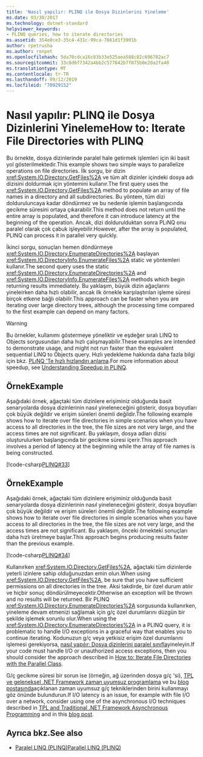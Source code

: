 ```yaml
---
title: 'Nasıl yapılır: PLINQ ile Dosya Dizinlerini Yineleme'
ms.date: 03/30/2017
ms.technology: dotnet-standard
helpviewer_keywords:
- PLINQ queries, how to iterate directories
ms.assetid: 354e8ce3-35c4-431c-99ca-7661d1f3901b
author: rpetrusha
ms.author: ronpet
ms.openlocfilehash: 5da70cdca16c83b33e525aea588c02c696702ac7
ms.sourcegitcommit: 33c8d6f7342a4bb2c577842b7f075b0e20a2fa40
ms.translationtype: MT
ms.contentlocale: tr-TR
ms.lasthandoff: 09/12/2019
ms.locfileid: "70929152"
---
```

# <a name="how-to-iterate-file-directories-with-plinq"></a><span data-ttu-id="d30c8-102">Nasıl yapılır: PLINQ ile Dosya Dizinlerini Yineleme</span><span class="sxs-lookup"><span data-stu-id="d30c8-102">How to: Iterate File Directories with PLINQ</span></span>
<span data-ttu-id="d30c8-103">Bu örnekte, dosya dizinlerinde paralel hale getirmek işlemleri için iki basit yol gösterilmektedir.</span><span class="sxs-lookup"><span data-stu-id="d30c8-103">This example shows two simple ways to parallelize operations on file directories.</span></span> <span data-ttu-id="d30c8-104">İlk sorgu, bir dizin <xref:System.IO.Directory.GetFiles%2A> ve tüm alt dizinler içindeki dosya adı dizisini doldurmak için yöntemini kullanır.</span><span class="sxs-lookup"><span data-stu-id="d30c8-104">The first query uses the <xref:System.IO.Directory.GetFiles%2A> method to populate an array of file names in a directory and all subdirectories.</span></span> <span data-ttu-id="d30c8-105">Bu yöntem, tüm dizi dolduruluncaya kadar döndürmez ve bu nedenle işlemin başlangıcında gecikme süresini ortaya çıkarabilir.</span><span class="sxs-lookup"><span data-stu-id="d30c8-105">This method does not return until the entire array is populated, and therefore it can introduce latency at the beginning of the operation.</span></span> <span data-ttu-id="d30c8-106">Ancak, dizi doldurulduktan sonra PLıNQ onu paralel olarak çok çabuk işleyebilir.</span><span class="sxs-lookup"><span data-stu-id="d30c8-106">However, after the array is populated, PLINQ can process it in parallel very quickly.</span></span>  
  
 <span data-ttu-id="d30c8-107">İkinci sorgu, sonuçları hemen döndürmeye <xref:System.IO.Directory.EnumerateDirectories%2A> başlayan <xref:System.IO.DirectoryInfo.EnumerateFiles%2A> static ve yöntemleri kullanır.</span><span class="sxs-lookup"><span data-stu-id="d30c8-107">The second query uses the static <xref:System.IO.Directory.EnumerateDirectories%2A> and <xref:System.IO.DirectoryInfo.EnumerateFiles%2A> methods which begin returning results immediately.</span></span> <span data-ttu-id="d30c8-108">Bu yaklaşım, büyük dizin ağaçlarını yineleirken daha hızlı olabilir, ancak ilk örnekle karşılaştırılan işleme süresi birçok etkene bağlı olabilir.</span><span class="sxs-lookup"><span data-stu-id="d30c8-108">This approach can be faster when you are iterating over large directory trees, although the processing time compared to the first example can depend on many factors.</span></span>  
  
> [!WARNING]
> <span data-ttu-id="d30c8-109">Bu örnekler, kullanımı göstermeye yöneliktir ve eşdeğer sıralı LINQ to Objects sorgusundan daha hızlı çalışmayabilir.</span><span class="sxs-lookup"><span data-stu-id="d30c8-109">These examples are intended to demonstrate usage, and might not run faster than the equivalent sequential LINQ to Objects query.</span></span> <span data-ttu-id="d30c8-110">Hızlı yedekleme hakkında daha fazla bilgi için bkz. [PLıNQ 'Te hızlı hızlandırı anlama](../../../docs/standard/parallel-programming/understanding-speedup-in-plinq.md).</span><span class="sxs-lookup"><span data-stu-id="d30c8-110">For more information about speedup, see [Understanding Speedup in PLINQ](../../../docs/standard/parallel-programming/understanding-speedup-in-plinq.md).</span></span>  
  
## <a name="example"></a><span data-ttu-id="d30c8-111">Örnek</span><span class="sxs-lookup"><span data-stu-id="d30c8-111">Example</span></span>  
 <span data-ttu-id="d30c8-112">Aşağıdaki örnek, ağaçtaki tüm dizinlere erişiminiz olduğunda basit senaryolarda dosya dizinlerinin nasıl yineleneceğini gösterir, dosya boyutları çok büyük değildir ve erişim süreleri önemli değildir.</span><span class="sxs-lookup"><span data-stu-id="d30c8-112">The following example shows how to iterate over file directories in simple scenarios when you have access to all directories in the tree, the file sizes are not very large, and the access times are not significant.</span></span> <span data-ttu-id="d30c8-113">Bu yaklaşım, dosya adları dizisi oluşturulurken başlangıcında bir gecikme süresi içerir.</span><span class="sxs-lookup"><span data-stu-id="d30c8-113">This approach involves a period of latency at the beginning while the array of file names is being constructed.</span></span>  
  
 [!code-csharp[PLINQ#33](../../../samples/snippets/csharp/VS_Snippets_Misc/plinq/cs/plinqfileiteration.cs#33)]  
  
## <a name="example"></a><span data-ttu-id="d30c8-114">Örnek</span><span class="sxs-lookup"><span data-stu-id="d30c8-114">Example</span></span>  
 <span data-ttu-id="d30c8-115">Aşağıdaki örnek, ağaçtaki tüm dizinlere erişiminiz olduğunda basit senaryolarda dosya dizinlerinin nasıl yineleneceğini gösterir, dosya boyutları çok büyük değildir ve erişim süreleri önemli değildir.</span><span class="sxs-lookup"><span data-stu-id="d30c8-115">The following example shows how to iterate over file directories in simple scenarios when you have access to all directories in the tree, the file sizes are not very large, and the access times are not significant.</span></span> <span data-ttu-id="d30c8-116">Bu yaklaşım, önceki örnekteki sonuçları daha hızlı üretmeye başlar.</span><span class="sxs-lookup"><span data-stu-id="d30c8-116">This approach begins producing results faster than the previous example.</span></span>  
  
 [!code-csharp[PLINQ#34](../../../samples/snippets/csharp/VS_Snippets_Misc/plinq/cs/plinqfileiteration.cs#34)]  
  
 <span data-ttu-id="d30c8-117">Kullanırken <xref:System.IO.Directory.GetFiles%2A>, ağaçtaki tüm dizinlerde yeterli izinlere sahip olduğunuzdan emin olun.</span><span class="sxs-lookup"><span data-stu-id="d30c8-117">When using <xref:System.IO.Directory.GetFiles%2A>, be sure that you have sufficient permissions on all directories in the tree.</span></span> <span data-ttu-id="d30c8-118">Aksi takdirde, bir özel durum atılır ve hiçbir sonuç döndürülmeyecektir.</span><span class="sxs-lookup"><span data-stu-id="d30c8-118">Otherwise an exception will be thrown and no results will be returned.</span></span> <span data-ttu-id="d30c8-119">Bir PLINQ <xref:System.IO.Directory.EnumerateDirectories%2A> sorgusunda kullanırken, yineleme devam etmenizi sağlamak için g/ç özel durumlarını düzgün bir şekilde işlemek sorunlu olur.</span><span class="sxs-lookup"><span data-stu-id="d30c8-119">When using the <xref:System.IO.Directory.EnumerateDirectories%2A> in a PLINQ query, it is problematic to handle I/O exceptions in a graceful way that enables you to continue iterating.</span></span> <span data-ttu-id="d30c8-120">Kodunuzun g/ç veya yetkisiz erişim özel durumlarını işlemesi gerekiyorsa, [nasıl yapılır: Dosya dizinlerini paralel sınıfla](../../../docs/standard/parallel-programming/how-to-iterate-file-directories-with-the-parallel-class.md)yineleyin.</span><span class="sxs-lookup"><span data-stu-id="d30c8-120">If your code must handle I/O or unauthorized access exceptions, then you should consider the approach described in [How to: Iterate File Directories with the Parallel Class](../../../docs/standard/parallel-programming/how-to-iterate-file-directories-with-the-parallel-class.md).</span></span>  
  
 <span data-ttu-id="d30c8-121">G/ç gecikme süresi bir sorun ise (örneğin, ağ üzerinden dosya g/ç 'si), [TPL ve geleneksel .NET Framework zaman uyumsuz programlama](../../../docs/standard/parallel-programming/tpl-and-traditional-async-programming.md) ve bu [blog postasında](https://devblogs.microsoft.com/pfxteam/parallel-extensions-and-io/)açıklanan zaman uyumsuz g/ç tekniklerinden birini kullanmayı göz önünde bulundurun.</span><span class="sxs-lookup"><span data-stu-id="d30c8-121">If I/O latency is an issue, for example with file I/O over a network, consider using one of the asynchronous I/O techniques described in [TPL and Traditional .NET Framework Asynchronous Programming](../../../docs/standard/parallel-programming/tpl-and-traditional-async-programming.md) and in this [blog post](https://devblogs.microsoft.com/pfxteam/parallel-extensions-and-io/).</span></span>  
  
## <a name="see-also"></a><span data-ttu-id="d30c8-122">Ayrıca bkz.</span><span class="sxs-lookup"><span data-stu-id="d30c8-122">See also</span></span>

- [<span data-ttu-id="d30c8-123">Paralel LINQ (PLINQ)</span><span class="sxs-lookup"><span data-stu-id="d30c8-123">Parallel LINQ (PLINQ)</span></span>](../../../docs/standard/parallel-programming/parallel-linq-plinq.md)
